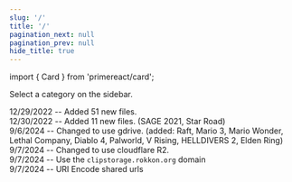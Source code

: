 ```yaml
---
slug: '/'
title: '/'
pagination_next: null
pagination_prev: null
hide_title: true
---
```


import { Card } from 'primereact/card';

<Card>
    Select a category on the sidebar.
</Card>

12/29/2022 -- Added 51 new files.  
12/30/2022 -- Added 11 new files. (SAGE 2021, Star Road)  
9/6/2024 -- Changed to use gdrive. (added: Raft, Mario 3, Mario Wonder, Lethal Company, Diablo 4, Palworld, V Rising, HELLDIVERS 2, Elden Ring)  
9/7/2024 -- Changed to use cloudflare R2.  
9/7/2024 -- Use the `clipstorage.rokkon.org` domain  
9/7/2024 -- URI Encode shared urls  
